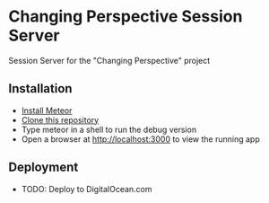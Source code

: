 # Changing Perspective Session Server

Session Server for the "Changing Perspective" project

## Installation

* [Install Meteor](https://www.meteor.com/)
* [Clone this repository](https://github.com/Vejron/CpSessionServer.git)
* Type meteor in a shell to run the debug version
* Open a browser at <http://localhost:3000> to view the running app

## Deployment

* TODO: Deploy to DigitalOcean.com